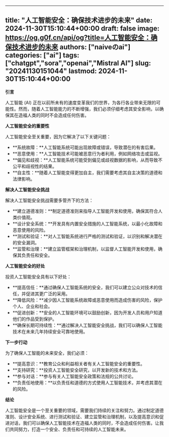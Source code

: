 
---
title: "人工智能安全：确保技术进步的未来"
date: 2024-11-30T15:10:44+00:00
draft: false
image: https://og.g0f.cn/api/og?title=人工智能安全：确保技术进步的未来
authors: ["naiveのai"]
categories: ["ai"]
tags: ["chatgpt","sora","openai","Mistral AI"]
slug: "20241130151044"
lastmod: 2024-11-30T15:10:44+00:00
---
**引言**

人工智能 (AI) 正在以前所未有的速度变革我们的世界，为各行各业带来无限的可能性。然而，随着人工智能能力的不断增强，我们必须仔细考虑其安全影响，以确保其在造福人类的同时不会造成任何伤害。

**人工智能安全的重要性**

人工智能安全至关重要，因为它解决了以下关键问题：

- **系统故障：**人工智能系统可能出现故障或错误，导致潜在的有害后果。
- **恶意使用：**人工智能技术可能被恶意行为者利用，例如网络攻击或监视。
- **偏见和歧视：**人工智能系统可能受到偏见或歧视数据的影响，从而导致不公平和歧视性的结果。
- **自主性：**随着人工智能变得更加自主，我们需要考虑其自主决策的道德和法律影响。

**解决人工智能安全挑战**

解决人工智能安全挑战需要多管齐下的方法：

- **建立道德准则：**制定道德准则来指导人工智能开发和使用，确保其符合人类价值观。
- **设计安全系统：**开发具有内置安全措施的人工智能系统，以最小化故障和恶意使用的风险。
- **测试和验证：**对人工智能系统进行严格的测试和验证，以识别和解决潜在的安全漏洞。
- **监管和治理：**建立监管框架和治理机制，以监督人工智能开发和使用，确保其负责任和安全。

**人工智能安全的好处**

投资人工智能安全具有以下好处：

- **提高信任：**通过确保人工智能系统的安全，我们可以建立公众对技术的信任，并促进其更广泛的采用。
- **降低风险：**减少因人工智能系统故障或恶意使用而造成伤害的风险，保护个人、企业和社会。
- **促进创新：**安全的人工智能环境可以鼓励创新，因为开发人员和用户知道他们的作品受到保护。
- **确保长期可持续性：**通过解决人工智能安全挑战，我们可以确保人工智能技术在未来几年持续安全可靠地使用。

**下一步行动**

为了确保人工智能的未来安全，我们必须：

- **提高意识：**教育公众和利益相关者有关人工智能安全的重要性。
- **支持研究：**投资人工智能安全研究，以开发新的技术和方法。
- **参与对话：**参与有关人工智能安全政策和法规的公共讨论。
- **负责任地使用：**以负责任和道德的方式使用人工智能技术，并考虑其潜在的风险。

**结论**

人工智能安全是一个至关重要的领域，需要我们持续的关注和努力。通过制定道德准则、设计安全系统、进行测试和验证、建立监管和治理机制，以及提高意识和促进对话，我们可以确保人工智能技术在造福人类的同时，不会造成任何伤害。让我们共同努力，打造一个安全、负责任和可持续的人工智能未来。